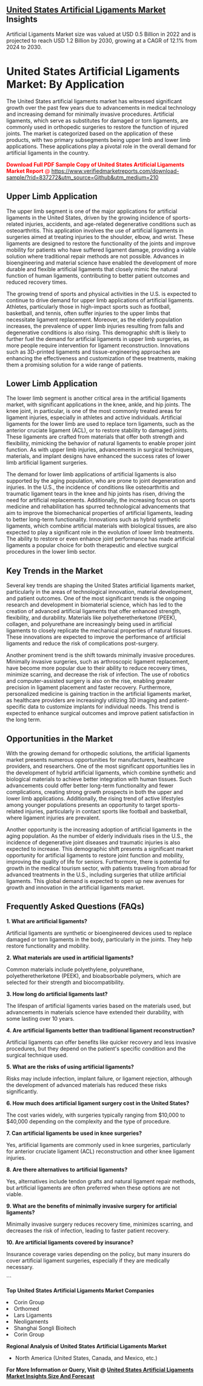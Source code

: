 <h2><a href="https://www.verifiedmarketreports.com/download-sample/?rid=837272&amp;utm_source=Github&amp;utm_medium=210" target="_blank">United States Artificial Ligaments Market</a> Insights</h2><p>Artificial Ligaments Market size was valued at USD 0.5 Billion in 2022 and is projected to reach USD 1.2 Billion by 2030, growing at a CAGR of 12.1% from 2024 to 2030.</p><p><h1>United States Artificial Ligaments Market: By Application</h1><p>The United States artificial ligaments market has witnessed significant growth over the past few years due to advancements in medical technology and increasing demand for minimally invasive procedures. Artificial ligaments, which serve as substitutes for damaged or torn ligaments, are commonly used in orthopedic surgeries to restore the function of injured joints. The market is categorized based on the application of these products, with two primary subsegments being upper limb and lower limb applications. These applications play a pivotal role in the overall demand for artificial ligaments in the country. </p><p><p><span class=""><span style="color: #ff0000;"><strong>Download Full PDF Sample Copy of United States Artificial Ligaments Market Report</strong> @ </span><a href="https://www.verifiedmarketreports.com/download-sample/?rid=837272&amp;utm_source=Github&amp;utm_medium=210" target="_blank">https://www.verifiedmarketreports.com/download-sample/?rid=837272&amp;utm_source=Github&amp;utm_medium=210</a></span></p></p><h2>Upper Limb Application</h2><p>The upper limb segment is one of the major applications for artificial ligaments in the United States, driven by the growing incidence of sports-related injuries, accidents, and age-related degenerative conditions such as osteoarthritis. This application involves the use of artificial ligaments in surgeries aimed at treating injuries to the shoulder, elbow, and wrist. These ligaments are designed to restore the functionality of the joints and improve mobility for patients who have suffered ligament damage, providing a viable solution where traditional repair methods are not possible. Advances in bioengineering and material science have enabled the development of more durable and flexible artificial ligaments that closely mimic the natural function of human ligaments, contributing to better patient outcomes and reduced recovery times.</p><p>The growing trend of sports and physical activities in the U.S. is expected to continue to drive demand for upper limb applications of artificial ligaments. Athletes, particularly those in high-impact sports such as football, basketball, and tennis, often suffer injuries to the upper limbs that necessitate ligament replacement. Moreover, as the elderly population increases, the prevalence of upper limb injuries resulting from falls and degenerative conditions is also rising. This demographic shift is likely to further fuel the demand for artificial ligaments in upper limb surgeries, as more people require intervention for ligament reconstruction. Innovations such as 3D-printed ligaments and tissue-engineering approaches are enhancing the effectiveness and customization of these treatments, making them a promising solution for a wide range of patients.</p><h2>Lower Limb Application</h2><p>The lower limb segment is another critical area in the artificial ligaments market, with significant applications in the knee, ankle, and hip joints. The knee joint, in particular, is one of the most commonly treated areas for ligament injuries, especially in athletes and active individuals. Artificial ligaments for the lower limb are used to replace torn ligaments, such as the anterior cruciate ligament (ACL), or to restore stability to damaged joints. These ligaments are crafted from materials that offer both strength and flexibility, mimicking the behavior of natural ligaments to enable proper joint function. As with upper limb injuries, advancements in surgical techniques, materials, and implant designs have enhanced the success rates of lower limb artificial ligament surgeries.</p><p>The demand for lower limb applications of artificial ligaments is also supported by the aging population, who are prone to joint degeneration and injuries. In the U.S., the incidence of conditions like osteoarthritis and traumatic ligament tears in the knee and hip joints has risen, driving the need for artificial replacements. Additionally, the increasing focus on sports medicine and rehabilitation has spurred technological advancements that aim to improve the biomechanical properties of artificial ligaments, leading to better long-term functionality. Innovations such as hybrid synthetic ligaments, which combine artificial materials with biological tissues, are also expected to play a significant role in the evolution of lower limb treatments. The ability to restore or even enhance joint performance has made artificial ligaments a popular choice for both therapeutic and elective surgical procedures in the lower limb sector.</p><h2>Key Trends in the Market</h2><p>Several key trends are shaping the United States artificial ligaments market, particularly in the areas of technological innovation, material development, and patient outcomes. One of the most significant trends is the ongoing research and development in biomaterial science, which has led to the creation of advanced artificial ligaments that offer enhanced strength, flexibility, and durability. Materials like polyetheretherketone (PEEK), collagen, and polyurethane are increasingly being used in artificial ligaments to closely replicate the mechanical properties of natural tissues. These innovations are expected to improve the performance of artificial ligaments and reduce the risk of complications post-surgery.</p><p>Another prominent trend is the shift towards minimally invasive procedures. Minimally invasive surgeries, such as arthroscopic ligament replacement, have become more popular due to their ability to reduce recovery times, minimize scarring, and decrease the risk of infection. The use of robotics and computer-assisted surgery is also on the rise, enabling greater precision in ligament placement and faster recovery. Furthermore, personalized medicine is gaining traction in the artificial ligaments market, as healthcare providers are increasingly utilizing 3D imaging and patient-specific data to customize implants for individual needs. This trend is expected to enhance surgical outcomes and improve patient satisfaction in the long term.</p><h2>Opportunities in the Market</h2><p>With the growing demand for orthopedic solutions, the artificial ligaments market presents numerous opportunities for manufacturers, healthcare providers, and researchers. One of the most significant opportunities lies in the development of hybrid artificial ligaments, which combine synthetic and biological materials to achieve better integration with human tissues. Such advancements could offer better long-term functionality and fewer complications, creating strong growth prospects in both the upper and lower limb applications. Additionally, the rising trend of active lifestyles among younger populations presents an opportunity to target sports-related injuries, particularly in contact sports like football and basketball, where ligament injuries are prevalent.</p><p>Another opportunity is the increasing adoption of artificial ligaments in the aging population. As the number of elderly individuals rises in the U.S., the incidence of degenerative joint diseases and traumatic injuries is also expected to increase. This demographic shift presents a significant market opportunity for artificial ligaments to restore joint function and mobility, improving the quality of life for seniors. Furthermore, there is potential for growth in the medical tourism sector, with patients traveling from abroad for advanced treatments in the U.S., including surgeries that utilize artificial ligaments. This global demand is expected to open up new avenues for growth and innovation in the artificial ligaments market.</p><h2>Frequently Asked Questions (FAQs)</h2><p><strong>1. What are artificial ligaments?</strong></p><p>Artificial ligaments are synthetic or bioengineered devices used to replace damaged or torn ligaments in the body, particularly in the joints. They help restore functionality and mobility.</p><p><strong>2. What materials are used in artificial ligaments?</strong></p><p>Common materials include polyethylene, polyurethane, polyetheretherketone (PEEK), and bioabsorbable polymers, which are selected for their strength and biocompatibility.</p><p><strong>3. How long do artificial ligaments last?</strong></p><p>The lifespan of artificial ligaments varies based on the materials used, but advancements in materials science have extended their durability, with some lasting over 10 years.</p><p><strong>4. Are artificial ligaments better than traditional ligament reconstruction?</strong></p><p>Artificial ligaments can offer benefits like quicker recovery and less invasive procedures, but they depend on the patient's specific condition and the surgical technique used.</p><p><strong>5. What are the risks of using artificial ligaments?</strong></p><p>Risks may include infection, implant failure, or ligament rejection, although the development of advanced materials has reduced these risks significantly.</p><p><strong>6. How much does artificial ligament surgery cost in the United States?</strong></p><p>The cost varies widely, with surgeries typically ranging from $10,000 to $40,000 depending on the complexity and the type of procedure.</p><p><strong>7. Can artificial ligaments be used in knee surgeries?</strong></p><p>Yes, artificial ligaments are commonly used in knee surgeries, particularly for anterior cruciate ligament (ACL) reconstruction and other knee ligament injuries.</p><p><strong>8. Are there alternatives to artificial ligaments?</strong></p><p>Yes, alternatives include tendon grafts and natural ligament repair methods, but artificial ligaments are often preferred when these options are not viable.</p><p><strong>9. What are the benefits of minimally invasive surgery for artificial ligaments?</strong></p><p>Minimally invasive surgery reduces recovery time, minimizes scarring, and decreases the risk of infection, leading to faster patient recovery.</p><p><strong>10. Are artificial ligaments covered by insurance?</strong></p><p>Insurance coverage varies depending on the policy, but many insurers do cover artificial ligament surgeries, especially if they are medically necessary.</p>```</p><p><strong>Top United States Artificial Ligaments Market Companies</strong></p><div data-test-id=""><p><li>Corin Group</li><li> Orthomed</li><li> Lars Ligaments</li><li> Neoligaments</li><li> Shanghai Songli Bioitech</li><li> Corin Group</li></p><div><strong>Regional Analysis of&nbsp;United States Artificial Ligaments Market</strong></div><ul><li dir="ltr"><p dir="ltr">North America&nbsp;(United States, Canada, and Mexico, etc.)</p></li></ul><p><strong>For More Information or Query, Visit @&nbsp;</strong><strong><a href="https://www.verifiedmarketreports.com/product/artificial-ligaments-market/?utm_source=Github&amp;utm_medium=210" target="_blank">United States Artificial Ligaments Market Insights Size And Forecast</a></strong></p></div>
